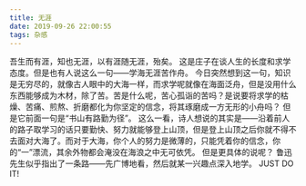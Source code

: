 ```yaml
---
title: 无涯
date: 2019-09-26 22:00:55
tags: 杂感
---
```


吾生而有涯，知也无涯，以有涯随无涯，殆矣。
这是庄子在谈人生的长度和求学态度。但是也有人说这么一句——学海无涯苦作舟。
今日突然想到这一句，知识是无穷尽的，就像古人眼中的大海一样，而求学呢就像在海面泛舟，但是没用什么东西能够成为木材，除了苦。苦是什么呢，苦心孤诣的苦吗？是说要将求学的枯燥、苦痛、煎熬、折磨都化为你坚定的信念，将其琢磨成一方无形的小舟吗？
但是它前面一句是“书山有路勤为径”。
这么一看，诗人想说的其实是——沿着前人的路子取学习的话只要勤快、努力就能够登上山顶，但是登上山顶之后你就不得不去面对大海了。而对于大海，你个人的努力是微薄的，只能凭着你的信念，你的“一”漂流，其余外物都会淹没在海浪之中无可依凭。
但是更具体的说呢？
鲁迅先生似乎指出了一条路——先广博地看，然后就某一兴趣点深入地学。
JUST DO IT!